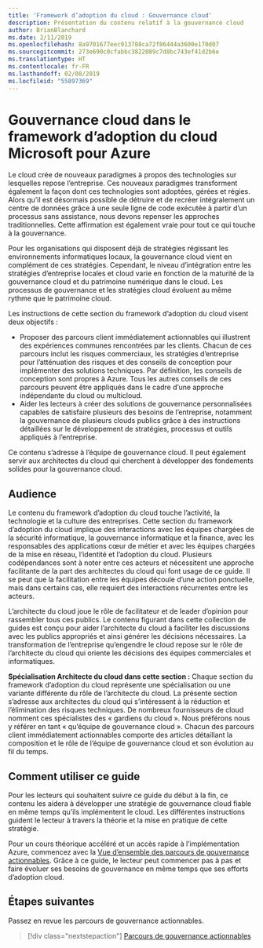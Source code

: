 ```yaml
---
title: 'Framework d’adoption du cloud : Gouvernance cloud'
description: Présentation du contenu relatif à la gouvernance cloud
author: BrianBlanchard
ms.date: 2/11/2019
ms.openlocfilehash: 8a9701677eec913788ca72f86444a3600e170d07
ms.sourcegitcommit: 273e690c0cfabbc3822089c7d8bc743ef41d2b6e
ms.translationtype: HT
ms.contentlocale: fr-FR
ms.lasthandoff: 02/08/2019
ms.locfileid: "55897369"
---
```

# <a name="cloud-governance-in-the-microsoft-caf-for-azure"></a>Gouvernance cloud dans le framework d’adoption du cloud Microsoft pour Azure

Le cloud crée de nouveaux paradigmes à propos des technologies sur lesquelles repose l’entreprise. Ces nouveaux paradigmes transforment également la façon dont ces technologies sont adoptées, gérées et régies. Alors qu’il est désormais possible de détruire et de recréer intégralement un centre de données grâce à une seule ligne de code exécutée à partir d’un processus sans assistance, nous devons repenser les approches traditionnelles. Cette affirmation est également vraie pour tout ce qui touche à la gouvernance.

Pour les organisations qui disposent déjà de stratégies régissant les environnements informatiques locaux, la gouvernance cloud vient en complément de ces stratégies. Cependant, le niveau d’intégration entre les stratégies d’entreprise locales et cloud varie en fonction de la maturité de la gouvernance cloud et du patrimoine numérique dans le cloud. Les processus de gouvernance et les stratégies cloud évoluent au même rythme que le patrimoine cloud.

Les instructions de cette section du framework d’adoption du cloud visent deux objectifs :

* Proposer des parcours client immédiatement actionnables qui illustrent des expériences communes rencontrées par les clients. Chacun de ces parcours inclut les risques commerciaux, les stratégies d’entreprise pour l’atténuation des risques et des conseils de conception pour implémenter des solutions techniques. Par définition, les conseils de conception sont propres à Azure. Tous les autres conseils de ces parcours peuvent être appliqués dans le cadre d’une approche indépendante du cloud ou multicloud.
* Aider les lecteurs à créer des solutions de gouvernance personnalisées capables de satisfaire plusieurs des besoins de l’entreprise, notamment la gouvernance de plusieurs clouds publics grâce à des instructions détaillées sur le développement de stratégies, processus et outils appliqués à l’entreprise.

Ce contenu s’adresse à l’équipe de gouvernance cloud. Il peut également servir aux architectes du cloud qui cherchent à développer des fondements solides pour la gouvernance cloud.

## <a name="audience"></a>Audience

Le contenu du framework d’adoption du cloud touche l’activité, la technologie et la culture des entreprises. Cette section du framework d’adoption du cloud implique des interactions avec les équipes chargées de la sécurité informatique, la gouvernance informatique et la finance, avec les responsables des applications cœur de métier et avec les équipes chargées de la mise en réseau, l’identité et l’adoption du cloud. Plusieurs codépendances sont à noter entre ces acteurs et nécessitent une approche facilitante de la part des architectes du cloud qui font usage de ce guide. Il se peut que la facilitation entre les équipes découle d’une action ponctuelle, mais dans certains cas, elle requiert des interactions récurrentes entre les acteurs.

L’architecte du cloud joue le rôle de facilitateur et de leader d’opinion pour rassembler tous ces publics. Le contenu figurant dans cette collection de guides est conçu pour aider l’architecte du cloud à faciliter les discussions avec les publics appropriés et ainsi générer les décisions nécessaires. La transformation de l’entreprise qu’engendre le cloud repose sur le rôle de l’architecte du cloud qui oriente les décisions des équipes commerciales et informatiques.

**Spécialisation Architecte du cloud dans cette section :** Chaque section du framework d’adoption du cloud représente une spécialisation ou une variante différente du rôle de l’architecte du cloud. La présente section s’adresse aux architectes du cloud qui s’intéressent à la réduction et l’élimination des risques techniques. De nombreux fournisseurs de cloud nomment ces spécialistes des « gardiens du cloud ». Nous préférons nous y référer en tant « qu’équipe de gouvernance cloud ». Chacun des parcours client immédiatement actionnables comporte des articles détaillant la composition et le rôle de l’équipe de gouvernance cloud et son évolution au fil du temps.

## <a name="using-this-guide"></a>Comment utiliser ce guide

Pour les lecteurs qui souhaitent suivre ce guide du début à la fin, ce contenu les aidera à développer une stratégie de gouvernance cloud fiable en même temps qu’ils implémentent le cloud. Les différentes instructions guident le lecteur à travers la théorie et la mise en pratique de cette stratégie.

Pour un cours théorique accéléré et un accès rapide à l’implémentation Azure, commencez avec la [Vue d’ensemble des parcours de gouvernance actionnables](./journeys/overview.md). Grâce à ce guide, le lecteur peut commencer pas à pas et faire évoluer ses besoins de gouvernance en même temps que ses efforts d’adoption cloud.

## <a name="next-steps"></a>Étapes suivantes

Passez en revue les parcours de gouvernance actionnables.

> [!div class="nextstepaction"]
> [Parcours de gouvernance actionnables](./journeys/overview.md)
